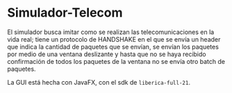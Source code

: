 # Simulador-Telecom
El simulador busca imitar como se realizan las telecomunicaciones en la vida real; tiene un protocolo de HANDSHAKE en el que se envía un header que indica la cantidad de paquetes que se envían, se envían los paquetes por medio de una ventana deslizante y hasta que no se haya recibido confirmación de todos los paquetes de la ventana no se envía otro batch de paquetes.

La GUI está hecha con JavaFX, con el sdk de ```liberica-full-21```.